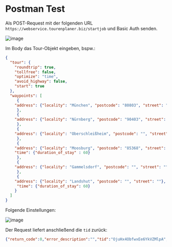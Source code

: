 # Postman Test

Als POST-Request mit der folgenden URL `https://webservice.tourenplaner.biz/startjob` und Basic Auth senden. 

![image](https://user-images.githubusercontent.com/47481567/196468883-f90eba72-7071-433e-82a2-a988cfd006ff.png)

Im Body das Tour-Objekt eingeben, bspw.:

```JSON
{
  "tour": {
    "roundtrip": true,
    "tollfree": false,
    "optimize": "time",
    "avoid_highway": false,
    "start": true
  },
  "waypoints": [
     {
    "address": {"locality": "München", "postcode": "80803", "street": "Pündterplatz 8"}
     },
     {
    "address": {"locality": "Nürnberg", "postcode": "90403", "street": "Weintraubengasse 1"}
     },
     {
    "address": {"locality": "Oberschleißheim", "postcode": "", "street": ""}
     },
     {
    "address": {"locality": "Moosburg", "postcode": "85368", "street": "Orionstraße 2"},
    "time": {"duration_of_stay" : 60}
     },
     {
    "address": {"locality": "Gammelsdorf", "postcode": "", "street": ""}
     },
     {
    "address": {"locality": "Landshut", "postcode": "", "street": ""},
     "time": {"duration_of_stay": 60}
    }
  ]
}
```

Folgende Einstellungen:

![image](https://user-images.githubusercontent.com/47481567/196469260-0b02fb21-2729-4818-8c0b-ac50a10ee799.png)

Der Request liefert anschließend die `tid` zurück: 

```JSON
{"return_code":0,"error_description":"","tid":"OjuHx4ObfwxEe6YkVZMlpA","credit_expiration_date":"2022-10-24T23:59:00+02:00"}
```
